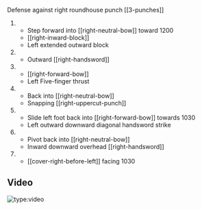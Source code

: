 Defense against right roundhouse punch
[[3-punches]]

1.  - Step forward into [[right-neutral-bow]] toward 1200
    - [[right-inward-block]]
    - Left extended outward block
2.  - Outward [[right-handsword]]
3.  - [[right-forward-bow]]
    - Left Five-finger thrust
4.  - Back into [[right-neutral-bow]]
    - Snapping [[right-uppercut-punch]]
5.  - Slide left foot back into [[right-forward-bow]] towards 1030
    - Left outward downward diagonal handsword strike
6.  - Pivot back into [[right-neutral-bow]]
    - Inward downward overhead [[right-handsword]]
7.  - [[cover-right-before-left]] facing 1030

## Video

![type:video](https://www.youtube.com/embed/IXZ6kr4VHQw?start=288&end=305)
